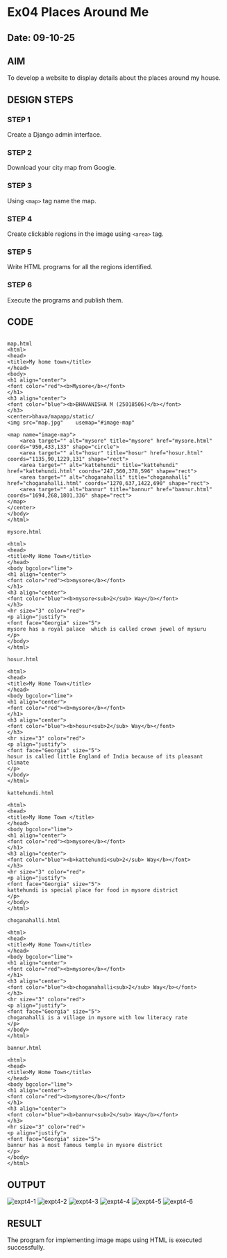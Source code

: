 # Ex04 Places Around Me
## Date: 09-10-25
## AIM
To develop a website to display details about the places around my house.

## DESIGN STEPS

### STEP 1
Create a Django admin interface.

### STEP 2
Download your city map from Google.

### STEP 3
Using ```<map>``` tag name the map.

### STEP 4
Create clickable regions in the image using ```<area>``` tag.

### STEP 5
Write HTML programs for all the regions identified.

### STEP 6
Execute the programs and publish them.

## CODE
```

map.html
<html>
<head>
<title>My home town</title>
</head>
<body>
<h1 align="center">
<font color="red"><b>Mysore</b></font>
</h1>
<h3 align="center">
<font color="blue"><b>BHAVANISHA M (25018506)</b></font>
</h3>
<center>bhava/mapapp/static/
<img src="map.jpg"    usemap="#image-map"

<map name="image-map">
    <area target="" alt="mysore" title="mysore" href="mysore.html" coords="950,433,133" shape="circle">
    <area target="" alt="hosur" title="hosur" href="hosur.html" coords="1135,90,1229,131" shape="rect">
    <area target="" alt="kattehundi" title="kattehundi" href="kattehundi.html" coords="247,560,378,596" shape="rect">
    <area target="" alt="choganahalli" title="choganahalli" href="choganahalli.html" coords="1270,637,1422,690" shape="rect">
    <area target="" alt="bannur" title="bannur" href="bannur.html" coords="1694,268,1801,336" shape="rect">
</map>
</center>
</body>
</html>

mysore.html

<html>
<head>
<title>My Home Town</title>
</head>
<body bgcolor="lime">
<h1 align="center">
<font color="red"><b>mysore</b></font>
</h1>
<h3 align="center">
<font color="blue"><b>mysore<sub>2</sub> Way</b></font>
</h3>
<hr size="3" color="red">
<p align="justify">
<font face="Georgia" size="5">
mysore has a royal palace  which is called crown jewel of mysuru
</p>
</body>
</html>

hosur.html

<html>
<head>
<title>My Home Town</title>
</head>
<body bgcolor="lime">
<h1 align="center">
<font color="red"><b>mysore</b></font>
</h1>
<h3 align="center">
<font color="blue"><b>hosur<sub>2</sub> Way</b></font>
</h3>
<hr size="3" color="red">
<p align="justify">
<font face="Georgia" size="5">
hosur is called little England of India because of its pleasant climate
</p>
</body>
</html>

kattehundi.html

<html>
<head>
<title>My Home Town </title>
</head>
<body bgcolor="lime">
<h1 align="center">
<font color="red"><b>mysore</b></font>
</h1>
<h3 align="center">
<font color="blue"><b>kattehundi<sub>2</sub> Way</b></font>
</h3>
<hr size="3" color="red">
<p align="justify">
<font face="Georgia" size="5">
kattehundi is special place for food in mysore district
</p>
</body>
</html>

choganahalli.html

<html>
<head>
<title>My Home Town</title>
</head>
<body bgcolor="lime">
<h1 align="center">
<font color="red"><b>mysore</b></font>
</h1>
<h3 align="center">
<font color="blue"><b>choganahalli<sub>2</sub> Way</b></font>
</h3>
<hr size="3" color="red">
<p align="justify">
<font face="Georgia" size="5">
choganahalli is a village in mysore with low literacy rate
</p>
</body>
</html>

bannur.html

<html>
<head>
<title>My Home Town</title>
</head>
<body bgcolor="lime">
<h1 align="center">
<font color="red"><b>mysore</b></font>
</h1>
<h3 align="center">
<font color="blue"><b>bannur<sub>2</sub> Way</b></font>
</h3>
<hr size="3" color="red">
<p align="justify">
<font face="Georgia" size="5">
bannur has a most famous temple in mysore district
</p>
</body>
</html>
```

## OUTPUT

![expt4-1](https://github.com/user-attachments/assets/80651b1a-99bb-4fa5-b65d-f962fbf7cb18)
![expt4-2](https://github.com/user-attachments/assets/cbdf9e1f-6811-46f9-9604-50dad2c14d70)
![expt4-3](https://github.com/user-attachments/assets/766755df-4d03-4904-b622-b1de6a955f35)
![expt4-4](https://github.com/user-attachments/assets/55e079a2-52b8-42f3-a31b-636feca4a8fd)
![expt4-5](https://github.com/user-attachments/assets/fbf04524-2bc9-4f53-aff4-62432a0d9e47)
![expt4-6](https://github.com/user-attachments/assets/7bc59f65-386b-4999-a9b9-54ca94135708)






## RESULT
The program for implementing image maps using HTML is executed successfully.
